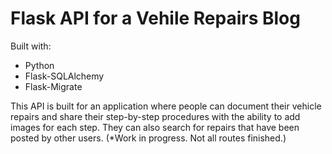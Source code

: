 # Flask API for a Vehile Repairs Blog
Built with:
* Python
* Flask-SQLAlchemy
* Flask-Migrate

This API is built for an application where people can document their vehicle repairs and share their step-by-step procedures with the ability to add images for each step. They can also search for repairs that have been posted by other users. (*Work in progress. Not all routes finished.)

